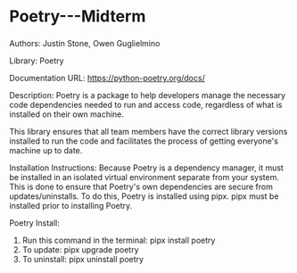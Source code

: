 # Poetry---Midterm
<!-- Hello! -->
### 
Authors: Justin Stone, Owen Guglielmino

Library: Poetry 

Documentation URL: https://python-poetry.org/docs/ 

Description: Poetry is a package to help developers manage the 
necessary code dependencies needed to run and access code, regardless
of what is installed on their own machine. 

This library ensures that all team members have the correct library versions 
installed to run the code and facilitates the process of getting
everyone's machine up to date. 

Installation Instructions:
  Because Poetry is a dependency manager, it must be installed in an isolated
  virtual environment separate from your system. This is done to ensure that
  Poetry's own dependencies are secure from updates/uninstalls. To do this, 
  Poetry is installed using pipx. pipx must be installed prior to installing
  Poetry.

  Poetry Install:
  1. Run this command in the terminal:  pipx install poetry
  2. To update: pipx upgrade poetry
  3. To uninstall: pipx uninstall poetry


